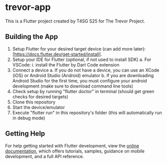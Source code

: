 # trevor-app

This is a Flutter project created by T4SG S25 for The Trevor Project.

## Building the App

1. Setup Flutter for your desired target device (can add more later): [https://docs.flutter.dev/get-started/install].
2. Setup your IDE for Flutter (optional, if not used to install SDK) 
   a. For VSCode:
      i. install the Flutter by Dart Code extension
3. Connect a device
   a. If you do not have a device, you can use an XCode (iOS) or Android Studio (Android) emulator
   b. If you are downloading Android Studio for the first time, you must configure your android development (make sure to download command line tools)
4. Check setup by running "flutter doctor" in terminal (should get green checks for desired targets)
5. Clone this repository
6. Start the device/emulator
7. Execute "flutter run" in this repository's folder (this will automatically run in debug mode)

## Getting Help
For help getting started with Flutter development, view the
[online documentation](https://docs.flutter.dev/), which offers tutorials,
samples, guidance on mobile development, and a full API reference.
